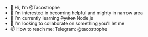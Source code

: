 - 👋 Hi, I’m @Tacostrophe
- 👀 I’m interested in becoming helpful and mighty in narrow area
- 🌱 I’m currently learning ~~Python~~ Node.js
- 💞️ I’m looking to collaborate on something you'll let me
- 📫 How to reach me: Telegram: @tacostrophe

<!---
Tacostrophe/Tacostrophe is a ✨ special ✨ repository because its `README.md` (this file) appears on your GitHub profile.
You can click the Preview link to take a look at your changes.
--->
